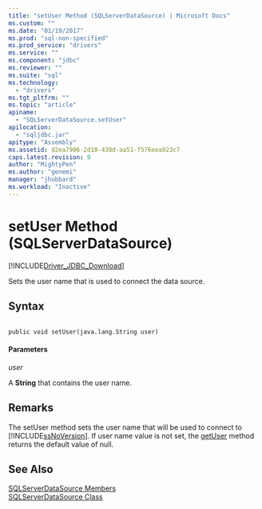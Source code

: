 ```yaml
---
title: "setUser Method (SQLServerDataSource) | Microsoft Docs"
ms.custom: ""
ms.date: "01/19/2017"
ms.prod: "sql-non-specified"
ms.prod_service: "drivers"
ms.service: ""
ms.component: "jdbc"
ms.reviewer: ""
ms.suite: "sql"
ms.technology: 
  - "drivers"
ms.tgt_pltfrm: ""
ms.topic: "article"
apiname: 
  - "SQLServerDataSource.setUser"
apilocation: 
  - "sqljdbc.jar"
apitype: "Assembly"
ms.assetid: d2ea7906-2d10-438d-aa51-f576eea923c7
caps.latest.revision: 9
author: "MightyPen"
ms.author: "genemi"
manager: "jhubbard"
ms.workload: "Inactive"
---
```

# setUser Method (SQLServerDataSource)
[!INCLUDE[Driver_JDBC_Download](../../../includes/driver_jdbc_download.md)]

  Sets the user name that is used to connect the data source.  
  
## Syntax  
  
```  
  
public void setUser(java.lang.String user)  
```  
  
#### Parameters  
 *user*  
  
 A **String** that contains the user name.  
  
## Remarks  
 The setUser method sets the user name that will be used to connect to [!INCLUDE[ssNoVersion](../../../includes/ssnoversion_md.md)]. If user name value is not set, the [getUser](../../../connect/jdbc/reference/getuser-method-sqlserverdatasource.md) method returns the default value of null.  
  
## See Also  
 [SQLServerDataSource Members](../../../connect/jdbc/reference/sqlserverdatasource-members.md)   
 [SQLServerDataSource Class](../../../connect/jdbc/reference/sqlserverdatasource-class.md)  
  
  
